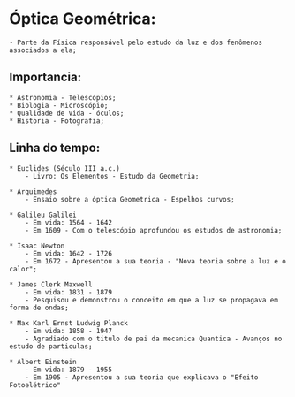 # Óptica Geométrica:
	- Parte da Física responsável pelo estudo da luz e dos fenômenos associados a ela;

## Importancia:
	* Astronomia - Telescópios;
	* Biologia - Microscópio;
	* Qualidade de Vida - óculos;
	* Historia - Fotografia;

## Linha do tempo:
	* Euclides (Século III a.c.) 
		- Livro: Os Elementos - Estudo da Geometria;

	* Arquimedes 
		- Ensaio sobre a óptica Geometrica - Espelhos curvos;

	* Galileu Galilei 
		- Em vida: 1564 - 1642
		- Em 1609 - Com o telescópio aprofundou os estudos de astronomia;

	* Isaac Newton 
		- Em vida: 1642 - 1726 
		- Em 1672 - Apresentou a sua teoria - "Nova teoria sobre a luz e o calor";

	* James Clerk Maxwell 
		- Em vida: 1831 - 1879 
		- Pesquisou e demonstrou o conceito em que a luz se propagava em forma de ondas;

	* Max Karl Ernst Ludwig Planck
		- Em vida: 1858 - 1947
		- Agradiado com o titulo de pai da mecanica Quantica - Avanços no estudo de particulas; 

	* Albert Einstein 
		- Em vida: 1879 - 1955
		- Em 1905 - Apresentou a sua teoria que explicava o "Efeito Fotoelétrico"
